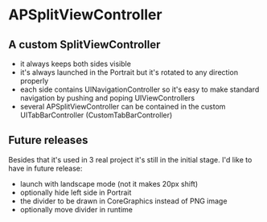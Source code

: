 APSplitViewController
=============
A custom SplitViewController
-------

* it always keeps both sides visible
* it's always launched in the Portrait but it's rotated to any direction properly
* each side contains UINavigationController so it's easy to make standard navigation by pushing and poping UIViewControllers
* several APSplitViewController can be contained in the custom UITabBarController (CustomTabBarController)


Future releases
-------
Besides that it's used in 3 real project it's still in the initial stage.
I'd like to have in future release:
* launch with landscape mode (not it makes 20px shift)
* optionally hide left side in Portrait
* the divider to be drawn in CoreGraphics instead of PNG image
* optionally move divider in runtime